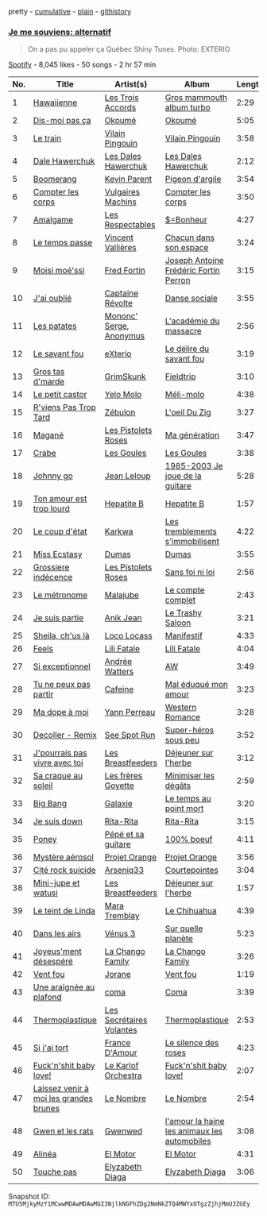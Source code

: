 pretty - [cumulative](/playlists/cumulative/37i9dQZF1DXcSKbfhHetFR.md) - [plain](/playlists/plain/37i9dQZF1DXcSKbfhHetFR) - [githistory](https://github.githistory.xyz/mackorone/spotify-playlist-archive/blob/main/playlists/plain/37i9dQZF1DXcSKbfhHetFR)

### [Je me souviens: alternatif](https://open.spotify.com/playlist/37i9dQZF1DXcSKbfhHetFR)

> On a pas pu appeler ça Québec Shiny Tunes\. Photo: EXTERIO

[Spotify](https://open.spotify.com/user/spotify) - 8,045 likes - 50 songs - 2 hr 57 min

| No. | Title | Artist(s) | Album | Length |
|---|---|---|---|---|
| 1 | [Hawaiienne](https://open.spotify.com/track/0BUD8MCnamel6skM7YCSJJ) | [Les Trois Accords](https://open.spotify.com/artist/2Xoi1HPP0Wa6nyNSYyHxgI) | [Gros mammouth album turbo](https://open.spotify.com/album/3gqXv0lUseQpAWqbjU3YQm) | 2:29 |
| 2 | [Dis\-moi pas ça](https://open.spotify.com/track/3v9aoyKNPznNmB9nEmzjie) | [Okoumé](https://open.spotify.com/artist/2GmkaEeE31sBXm7HPeO43M) | [Okoumé](https://open.spotify.com/album/2Gj5sfPTzxGBXbFH9DjyVn) | 5:05 |
| 3 | [Le train](https://open.spotify.com/track/3WXD1s3xsBGydb1rgZagd6) | [Vilain Pingouin](https://open.spotify.com/artist/7lS2jO7gRXSOtMYlhfjtbi) | [Vilain Pingouin](https://open.spotify.com/album/1ODLZJUUkSVaoLILmTYMtu) | 3:58 |
| 4 | [Dale Hawerchuk](https://open.spotify.com/track/25Yj66WWWgyXbPNJZNNXvS) | [Les Dales Hawerchuk](https://open.spotify.com/artist/5kYwyvlqsCuDlzmfsSNSSC) | [Les Dales Hawerchuk](https://open.spotify.com/album/5woV8wdB6mPBfgrVONkapY) | 2:12 |
| 5 | [Boomerang](https://open.spotify.com/track/6xw1lHAsGmik1lu0k15zk9) | [Kevin Parent](https://open.spotify.com/artist/5hOp5PaxAcdnaZtv4oqJCw) | [Pigeon d'argile](https://open.spotify.com/album/1GTX1BnzitW8M9h1Nrpofh) | 3:54 |
| 6 | [Compter les corps](https://open.spotify.com/track/7mDh6tKtDYEkt8b1rXVTe0) | [Vulgaires Machins](https://open.spotify.com/artist/7ys7ta4FOM1pKxJwpqvazG) | [Compter les corps](https://open.spotify.com/album/0KPZyx1f8iQqRkj9d0gTbB) | 3:50 |
| 7 | [Amalgame](https://open.spotify.com/track/21ATIZAwB9QXBOpTzw2lDM) | [Les Respectables](https://open.spotify.com/artist/1BgrTWzH5jW2zl79JfSLtl) | [$=Bonheur](https://open.spotify.com/album/3S1vz4DSEQFippvw8v05ev) | 4:27 |
| 8 | [Le temps passe](https://open.spotify.com/track/4Wn546nf6SBGLC69yWHyos) | [Vincent Vallières](https://open.spotify.com/artist/2iG6QPoQAVjR93cWyMKqen) | [Chacun dans son espace](https://open.spotify.com/album/4t7Fp8XNpNChA2HQegZAEX) | 3:24 |
| 9 | [Moisi moé'ssi](https://open.spotify.com/track/7AjsJZERJcf80ZqBSK9JYL) | [Fred Fortin](https://open.spotify.com/artist/5ryQZJpg6hSgRjMO5Jh5I1) | [Joseph Antoine Frédéric Fortin Perron](https://open.spotify.com/album/4eX5rBmbbwvO2aDefCrDLo) | 3:15 |
| 10 | [J'ai oublié](https://open.spotify.com/track/0fxyIaAHcZg6uBlFSHYyJM) | [Captaine Révolte](https://open.spotify.com/artist/7qsCifJn8gcqcLP5nUfWPC) | [Danse sociale](https://open.spotify.com/album/43HrZpsHePmMfgN69PTnFR) | 3:55 |
| 11 | [Les patates](https://open.spotify.com/track/7BnwGX5p7SSgcsST0vBS08) | [Mononc' Serge](https://open.spotify.com/artist/35BsDVEPHGqz4fPhlRJHB1), [Anonymus](https://open.spotify.com/artist/47KsZ7WY3lQUXxhOpXkIG8) | [L'académie du massacre](https://open.spotify.com/album/1dUcPSoAYiiJ2ywiDbqnZ4) | 2:56 |
| 12 | [Le savant fou](https://open.spotify.com/track/2LHoVyY2KYcbvtyhiX90LN) | [eXterio](https://open.spotify.com/artist/3wF6f7YFIwgmtD3daujyeF) | [Le délire du savant fou](https://open.spotify.com/album/5U0ic2IdlLwMhRI328aU1J) | 3:19 |
| 13 | [Gros tas d'marde](https://open.spotify.com/track/4sNMeBsZYUFRwSj2CfUOpE) | [GrimSkunk](https://open.spotify.com/artist/5RC6gtSdMierMrsHaCn9eL) | [Fieldtrip](https://open.spotify.com/album/7dxPJbTYWfHj9SzsbRtZhV) | 3:10 |
| 14 | [Le petit castor](https://open.spotify.com/track/7d2Z5noBhH5DWDVm0JtcIe) | [Yelo Molo](https://open.spotify.com/artist/6Myhhn1uQSl9qnbjSVfZPs) | [Méli\-molo](https://open.spotify.com/album/670rCJX9NEOutCLX8zoz1I) | 4:38 |
| 15 | [R'viens Pas Trop Tard](https://open.spotify.com/track/03JOOBLgi1qBNy2rt5wjGS) | [Zébulon](https://open.spotify.com/artist/21P7XY4ebrRnhvVa8UxGBQ) | [L'oeil Du Zig](https://open.spotify.com/album/6scH7horuxSKf8d0cu7WJe) | 3:27 |
| 16 | [Magané](https://open.spotify.com/track/10ftfZxIPLStdkw7hTuL09) | [Les Pistolets Roses](https://open.spotify.com/artist/375krjLXVD5sy9AFZ7PqLj) | [Ma génération](https://open.spotify.com/album/71HOD6rGHk89meMJ7KQEBk) | 3:47 |
| 17 | [Crabe](https://open.spotify.com/track/6ddojwlnvq2ITqdqCeuSJm) | [Les Goules](https://open.spotify.com/artist/2aBnogNdLxxLhpnRji3maA) | [Les Goules](https://open.spotify.com/album/6fts4TU4zrjx6IyYmbdwQC) | 3:38 |
| 18 | [Johnny go](https://open.spotify.com/track/1SLovCqrzoxNbzT6AJGZhi) | [Jean Leloup](https://open.spotify.com/artist/4wxSKb9ur3AbGRCv81xFAd) | [1985\-2003 Je joue de la guitare](https://open.spotify.com/album/13dpLxuec4cGilEfXHNeOR) | 5:28 |
| 19 | [Ton amour est trop lourd](https://open.spotify.com/track/6Bo0Vlj6oB7Essx2A8aFyQ) | [Hepatite B](https://open.spotify.com/artist/57dW2gHW4uMAAfHXSHsqxg) | [Hepatite B](https://open.spotify.com/album/3KB7pIIY4WlHjZSqV8nXs5) | 1:57 |
| 20 | [Le coup d'état](https://open.spotify.com/track/1ezk3E6ZvorHOEJjlfbEa3) | [Karkwa](https://open.spotify.com/artist/6l8KabfQ4VAdFHzm3ZOOYZ) | [Les tremblements s'immobilisent](https://open.spotify.com/album/2Tnn8WrAtBgG2OuTtj4OZB) | 4:22 |
| 21 | [Miss Ecstasy](https://open.spotify.com/track/5fwF0ZdA8YPn2iDF78vYuR) | [Dumas](https://open.spotify.com/artist/7HK83pzwHsZqiGchCqtMuD) | [Dumas](https://open.spotify.com/album/3Q4MKOYexRnIgGSjziQUhm) | 3:55 |
| 22 | [Grossiere indécence](https://open.spotify.com/track/12JP4JwMtAIi5LBo2OGy1M) | [Les Pistolets Roses](https://open.spotify.com/artist/375krjLXVD5sy9AFZ7PqLj) | [Sans foi ni loi](https://open.spotify.com/album/2DJmbN6Nz2vKHUrcVeoPm9) | 2:56 |
| 23 | [Le métronome](https://open.spotify.com/track/1OHIM375HBlr88fQwi0CJK) | [Malajube](https://open.spotify.com/artist/5yLzPjejoWM3eiYNoejATm) | [Le compte complet](https://open.spotify.com/album/19QK4vgoI5NeY8ISWWcSCN) | 2:43 |
| 24 | [Je suis partie](https://open.spotify.com/track/0l90WIAkOhMlPSEvqX0YGV) | [Anik Jean](https://open.spotify.com/artist/6IHeGZkZLc9DQ4INpVyDpa) | [Le Trashy Saloon](https://open.spotify.com/album/0MO9BtyFSmkm4557C9GGd3) | 3:21 |
| 25 | [Sheila, ch'us là](https://open.spotify.com/track/73JkbiHMyyvGWgtpNvD1NB) | [Loco Locass](https://open.spotify.com/artist/27n0OqRGBxVZWoQMkf3QHD) | [Manifestif](https://open.spotify.com/album/0Nq5kr6yBG63Gu4ATEXjn4) | 4:33 |
| 26 | [Feels](https://open.spotify.com/track/5UXvP6HfVvp72T6aMewEyE) | [Lili Fatale](https://open.spotify.com/artist/5PxrSckQSUPA6mmzABlOlW) | [Lili Fatale](https://open.spotify.com/album/73JUXLTfuvlSsSLYUhRmBv) | 4:04 |
| 27 | [Si exceptionnel](https://open.spotify.com/track/4rDhLzmzPz4aAJ1hs4HOlW) | [Andrée Watters](https://open.spotify.com/artist/69C2IK3ervhiGEvbp6ss7H) | [AW](https://open.spotify.com/album/658WdTob3JXKse2edU1PiH) | 3:49 |
| 28 | [Tu ne peux pas partir](https://open.spotify.com/track/10rmSGVJFAkR3bBFLKKvIt) | [Cafeine](https://open.spotify.com/artist/0Ejf1nVc9FUIfi4czaMwwy) | [Mal éduqué mon amour](https://open.spotify.com/album/6lm22jTtAq2XSWcX4KuR1u) | 3:23 |
| 29 | [Ma dope à moi](https://open.spotify.com/track/7q88dRmLZvQQ09h7y1nJNc) | [Yann Perreau](https://open.spotify.com/artist/0Fk3xExGqwbRwLyWUjUl8V) | [Western Romance](https://open.spotify.com/album/2P8tQ3QlI9OYD8SPdLFYYX) | 3:28 |
| 30 | [Decoller \- Remix](https://open.spotify.com/track/6799cdhvfJ3e2btTOIBc97) | [See Spot Run](https://open.spotify.com/artist/6ZBtfiNY3e5y00QjZEHBEI) | [Super\-héros sous peu](https://open.spotify.com/album/2snDIoG1WayOkhPJclnVyo) | 3:52 |
| 31 | [J'pourrais pas vivre avec toi](https://open.spotify.com/track/7avXxd2QUIQvMdD5NKD1e7) | [Les Breastfeeders](https://open.spotify.com/artist/37x62KkbU6JaY7W8mHHw4i) | [Déjeuner sur l'herbe](https://open.spotify.com/album/7BiBdilBbtHb860TLdo6d4) | 3:12 |
| 32 | [Sa craque au soleil](https://open.spotify.com/track/1eYkQO5OnEWa2tufpnKX92) | [Les frères Goyette](https://open.spotify.com/artist/1jnXQuhb3GMkO1voaEgjTW) | [Minimiser les dégâts](https://open.spotify.com/album/6WVpajKNQ7RdgDaGl6tTGU) | 2:59 |
| 33 | [Big Bang](https://open.spotify.com/track/0c8BkL4udr8Q3UN2rHLkUS) | [Galaxie](https://open.spotify.com/artist/4RGr0QWqqUMDcXBIWTJ1xa) | [Le temps au point mort](https://open.spotify.com/album/3Gl5kyHaBRlOtbkbZdrDfU) | 3:20 |
| 34 | [Je suis down](https://open.spotify.com/track/0VV4s8JLIOrN2GCBdV6lDL) | [Rita\-Rita](https://open.spotify.com/artist/4DwJbmadQKIU9IXTGBLhse) | [Rita\-Rita](https://open.spotify.com/album/5qSOmPrjjKPs5HGuPH6BHj) | 3:15 |
| 35 | [Poney](https://open.spotify.com/track/33RI5afAIREvsm0lJ5j7Jh) | [Pépé et sa guitare](https://open.spotify.com/artist/49fBZHMEYaw2OCJFo7saeV) | [100% boeuf](https://open.spotify.com/album/5M8Bc31hdIJD3sVp5b62bG) | 4:11 |
| 36 | [Mystère aérosol](https://open.spotify.com/track/6PAQjoHbLD66euzaEkahDu) | [Projet Orange](https://open.spotify.com/artist/3XHkd4Nmrha9giC22Sg8NF) | [Projet Orange](https://open.spotify.com/album/0PY4TVw3EvxEBcj37cLuEM) | 3:56 |
| 37 | [Cité rock suicide](https://open.spotify.com/track/33uRR6cRTA5lThfinZS7qi) | [Arseniq33](https://open.spotify.com/artist/6MtltOBHPG1r8zMxj66GVU) | [Courtepointes](https://open.spotify.com/album/0hTNisUe7OyMi7MMiNAaM5) | 3:04 |
| 38 | [Mini\-jupe et watusi](https://open.spotify.com/track/6eyRjrYUNw940SWrgA6SGb) | [Les Breastfeeders](https://open.spotify.com/artist/37x62KkbU6JaY7W8mHHw4i) | [Déjeuner sur l'herbe](https://open.spotify.com/album/7BiBdilBbtHb860TLdo6d4) | 1:57 |
| 39 | [Le teint de Linda](https://open.spotify.com/track/5sBVNfzLTEZqp5bRKWfGgS) | [Mara Tremblay](https://open.spotify.com/artist/1tt3YXVP4AltaStku4rpf3) | [Le Chihuahua](https://open.spotify.com/album/0Z7wImynM6zuAh9L7sfEFe) | 4:39 |
| 40 | [Dans les airs](https://open.spotify.com/track/1owMekL4FP43xxlLpUSk7I) | [Vénus 3](https://open.spotify.com/artist/3tpM1Cxh88vORchHhDZmIU) | [Sur quelle planète](https://open.spotify.com/album/73i0S5bK1UMFP8zPpKAfNB) | 5:23 |
| 41 | [Joyeus'ment désespéré](https://open.spotify.com/track/6Y7D4JU5zPAtrPgyNI6AMA) | [La Chango Family](https://open.spotify.com/artist/5jiNoz1XkdCC2INXqHKQN8) | [La Chango Family](https://open.spotify.com/album/666d4EG1BDpC8s1kIVhbVd) | 3:26 |
| 42 | [Vent fou](https://open.spotify.com/track/6i3659FPWh4fL7dMCQYYeb) | [Jorane](https://open.spotify.com/artist/6i4QbQrxJaY2aDhTYOYvJ7) | [Vent fou](https://open.spotify.com/album/4meRurpCXE1T2EwMM9L02t) | 1:19 |
| 43 | [Une araignée au plafond](https://open.spotify.com/track/0JNSKKRtaxBl8WKMdE148h) | [coma](https://open.spotify.com/artist/0HKMEtAro0rnwsLOr6wzEC) | [Coma](https://open.spotify.com/album/1UZHRqAz33EWEkCBcUh1QQ) | 3:39 |
| 44 | [Thermoplastique](https://open.spotify.com/track/4sMBt4g8O2IYQgZrrI0zjM) | [Les Secrétaires Volantes](https://open.spotify.com/artist/0PsC8oRbzhv4qBwvxXsDjF) | [Thermoplastique](https://open.spotify.com/album/16FdV30nHi1fuf5qxVrVyM) | 2:53 |
| 45 | [Si j'ai tort](https://open.spotify.com/track/0AjB4QVAB8T2DZgt0GrJPx) | [France D'Amour](https://open.spotify.com/artist/5g40u1MQUx691VciJIh3jI) | [Le silence des roses](https://open.spotify.com/album/2J5HzUbk4AxuM8j1sbyWKF) | 4:23 |
| 46 | [Fuck'n'shit baby love!](https://open.spotify.com/track/4g93mKyhPoyteuASIPB5Fx) | [Le Karlof Orchestra](https://open.spotify.com/artist/7KntwuIhLLYTksaejy4b7z) | [Fuck'n'shit baby love!](https://open.spotify.com/album/4K8ZHTSgSH3IX56pKOod5i) | 2:07 |
| 47 | [Laissez venir à moi les grandes brunes](https://open.spotify.com/track/3idVQRL9T87FEE7ryZxNPB) | [Le Nombre](https://open.spotify.com/artist/6FkEbRC3V3rjxNLFN5uG1d) | [Le Nombre](https://open.spotify.com/album/4oyUIUYWRmoCLq59RneHuG) | 2:54 |
| 48 | [Gwen et les rats](https://open.spotify.com/track/6ORsvmXbP6CBmgeW3A4R4a) | [Gwenwed](https://open.spotify.com/artist/0HFirn5VruMovsRmFX02hT) | [l'amour la haine les animaux les automobiles](https://open.spotify.com/album/66yrRtNfB3gUhSLebR1dlW) | 3:08 |
| 49 | [Alinéa](https://open.spotify.com/track/22lo0iW3QMBCTyVm1BnsWt) | [El Motor](https://open.spotify.com/artist/4NIlqFEWcoMo6rfATI1FRQ) | [El Motor](https://open.spotify.com/album/6IbcIVV1tB5vboWRJSe3ef) | 4:31 |
| 50 | [Touche pas](https://open.spotify.com/track/1T3vIR5SmlUt0pkm1huM2V) | [Elyzabeth Diaga](https://open.spotify.com/artist/0KIJUMvTUQiTNulWUpBIbj) | [Elyzabeth Diaga](https://open.spotify.com/album/3Ryel4PeIcsaOcaIhTrB1d) | 3:06 |

Snapshot ID: `MTU5MjkyMzY1MCwwMDAwMDAwMGI3NjlkNGFhZDg2NmNkZTQ4MWYxOTgzZjhjMmU3ZGEy`
